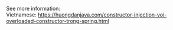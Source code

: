See more information:<br />
Vietnamese: https://huongdanjava.com/constructor-injection-voi-overloaded-constructor-trong-spring.html<br />